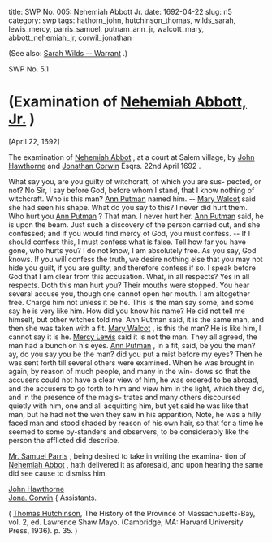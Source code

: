 title: SWP No. 005: Nehemiah Abbott Jr.
date: 1692-04-22
slug: n5
category: swp
tags: hathorn_john, hutchinson_thomas, wilds_sarah, lewis_mercy, parris_samuel, putnam_ann_jr, walcott_mary, abbott_nehemiah_jr, corwil_jonathan




(See also: [Sarah Wilds -- Warrant](/n136.html#n136.1) .)

<div markdown class="doc" id="n5.1">

<div class="doc_id">SWP No. 5.1</div>


# (Examination of [Nehemiah Abbott, Jr.](/tag/abbott_nehemiah_jr.html) )

[April 22, 1692]

The examination of [Nehemiah Abbot](/tag/abbott_nehemiah_jr.html) , at a court at Salem village,  by [John Hawthorne](/tag/hathorn_john.html) and [Jonathan Corwin](/tag/corwil_jonathan.html) Esqrs. 22nd April 1692 .

What say you, are you guilty of witchcraft, of which you are sus-  pected, or not? No Sir, I say before God, before whom I stand, that  I know nothing of witchcraft. Who is this man? [Ann Putman](/tag/putnam_ann_jr.html) named  him. -- [Mary Walcot](/tag/walcott_mary.html) said she had seen his shape. What do you say to  this? I never did hurt them. Who hurt you [Ann Putman](/tag/putnam_ann_jr.html) ? That man.  I never hurt her. [Ann Putman](/tag/putnam_ann_jr.html) said, he is upon the beam. Just such a  discovery of the person carried out, and she confessed; and if you  would find mercy of God, you must confess. -- If I should confess  this, I must confess what is false. Tell how far you have gone, who  hurts you? I do not know, I am absolutely free. As you say, God  knows. If you will confess the truth, we desire nothing else that you  may not hide you guilt, if you are guilty, and therefore confess if so.  I speak before God that I am clear from this accusation. What, in all  respects? Yes in all respects. Doth this man hurt you? Their mouths  were stopped. You hear several accuse you, though one cannot open  her mouth. I am altogether free. Charge him not unless it be he. This  is the man say some, and some say he is very like him. How did you  know his name? He did not tell me himself, but other witches told  me. Ann Putman said, it is the same man, and then she was taken with  a fit. [Mary Walcot](/tag/walcott_mary.html) , is this the man? He is like him, I cannot say it is  he. [Mercy Lewis](/tag/lewis_mercy.html) said it is not the man. They all agreed, the man had  a bunch on his eyes. [Ann Putman](/tag/putnam_ann_jr.html) , in a fit, said, be you the man? ay,  do you say you be the man? did you put a mist before my eyes?  Then he was sent forth till several others were examined. When he was  brought in again, by reason of much people, and many in the win-  dows so that the accusers could not have a clear view of him, he was   ordered to be abroad, and the accusers to go forth to him and view  him in the light, which they did, and in the presence of the magis-  trates and many others discoursed quietly with him, one and all  acquitting him, but yet said he was like that man, but he had not the  wen they saw in his apparition, Note, he was a hilly faced man and  stood shaded by reason of his own hair, so that for a time he seemed  to some by-standers and observers, to be considerably like the person  the afflicted did describe.

[Mr. Samuel Parris](/tag/parris_samuel.html) , being desired to take in writing the examina-  tion of [Nehemiah Abbot](/tag/abbott_nehemiah_jr.html) , hath delivered it as aforesaid, and upon  hearing the same did see cause to dismiss him.

[John Hawthorne](/tag/hathorn_john.html)   
[Jona. Corwin](/tag/corwil_jonathan.html) {  Assistants. 

( [Thomas Hutchinson](/tag/hutchinson_thomas.html), The History of the Province of Massachusetts-Bay,  vol. 2, ed. Lawrence Shaw Mayo. (Cambridge, MA: Harvard University Press, 1936). p. 35. )

</div>

